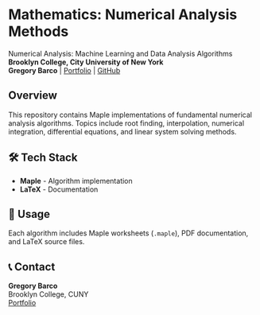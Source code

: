 # Mathematics: Numerical Analysis Methods
Numerical Analysis: Machine Learning and Data Analysis Algorithms
**Brooklyn College, City University of New York**  
**Gregory Barco** | [Portfolio](https://barcogregory.com/) | [GitHub](https://github.com/gregorybarco)

## Overview
This repository contains Maple implementations of fundamental numerical analysis algorithms. Topics include root finding, interpolation, numerical integration, differential equations, and linear system solving methods.

## 🛠️ Tech Stack
- **Maple** - Algorithm implementation
- **LaTeX** - Documentation

## 📖 Usage
Each algorithm includes Maple worksheets (`.maple`), PDF documentation, and LaTeX source files. 

## 📞 Contact
**Gregory Barco**  
Brooklyn College, CUNY  
[Portfolio](https://barcogregory.com/)

